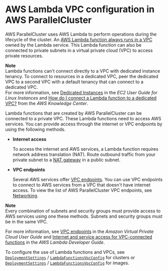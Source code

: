 # AWS Lambda VPC configuration in AWS ParallelCluster<a name="lambda-vpc-v3"></a>

AWS ParallelCluster uses AWS Lambda to perform operations during the lifecycle of the cluster\. An [AWS Lambda function always runs in a VPC](https://docs.aws.amazon.com/lambda/latest/dg/foundation-networking.html) owned by the Lambda service\. This Lambda function can also be connected to private subnets in a virtual private cloud \(VPC\) to access private resources\.

**Note**  
Lambda functions can't connect directly to a VPC with dedicated instance tenancy\. To connect to resources in a dedicated VPC, peer the dedicated VPC to a second VPC with a default tenancy that can connect to a dedicated VPC\.  
For more information, see [Dedicated Instances](https://docs.aws.amazon.com/AWSEC2/latest/UserGuide/dedicated-instance.html) in the *EC2 User Guide for Linux Instances* and [How do I connect a Lambda function to a dedicated VPC?](https://aws.amazon.com/premiumsupport/knowledge-center/lambda-dedicated-vpc/) from the *AWS Knowledge Center*\.

Lambda functions that are created by AWS ParallelCluster can be connected to a private VPC\. These Lambda functions need to access AWS services\. You can provide access through the internet or VPC endpoints by using the following methods\.
+ **Internet access**

  To access the internet and AWS services, a Lambda function requires network address translation \(NAT\)\. Route outbound traffic from your private subnet to a [NAT gateway](https://docs.aws.amazon.com/vpc/latest/userguide/vpc-nat-gateway.html) in a public subnet\.
+ **VPC endpoints**

  Several AWS services offer [VPC endpoints](https://docs.aws.amazon.com/vpc/latest/userguide/vpc-endpoints.html)\. You can use VPC endpoints to connect to AWS services from a VPC that doesn't have internet access\. To view the list of AWS ParallelCluster VPC endpoints, see [Networking](https://docs.aws.amazon.com/parallelcluster/latest/ug/network-configuration-v3.html#aws-parallelcluster-in-a-single-public-subnet-no-internet-v3)\.

**Note**  
Every combination of subnets and security groups must provide access to AWS services using one these methods\. Subnets and security groups must be in the same VPC\.

 For more information, see [VPC endpoints](https://docs.aws.amazon.com/vpc/latest/userguide/vpc-endpoints.html) in the *Amazon Virtual Private Cloud User Guide* and [Internet and service access for VPC\-connected functions](https://docs.aws.amazon.com/lambda/latest/dg/configuration-vpc.html#vpc-internet) in the *AWS Lambda Developer Guide*\.

To configure the use of Lambda functions and VPCs, see [`DeploymentSettings`](DeploymentSettings-cluster-v3.md) / [`LambdaFunctionsVpcConfig`](DeploymentSettings-cluster-v3.md#DeploymentSettings-cluster-v3-LambdaFunctionsVpcConfig) for clusters or [`DeploymentSettings`](DeploymentSettings-build-image-v3.md) / [`LambdaFunctionsVpcConfig`](DeploymentSettings-build-image-v3.md#DeploymentSettings-build-image-v3-LambdaFunctionsVpcConfig) for images\. 